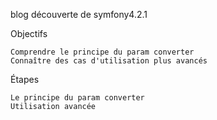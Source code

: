 blog découverte de symfony4.2.1


Objectifs

    Comprendre le principe du param converter
    Connaître des cas d'utilisation plus avancés

Étapes

    Le principe du param converter
    Utilisation avancée
